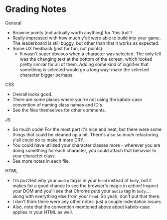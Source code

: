 # Grading Notes

General
- Brownie points (not actually worth anything) for 'this.troll'!
- Really impressed with how much y'all were able to build into your game. The leaderboard is still buggy, but other than that it works as expected.
- Some UX feedback (just for fun, not points):
    - It wasn't super obvious when a character was selected. The only tell was the changing text at the bottom of the screen, which looked pretty similar for all of them. Adding some kind of signifier that something is selected would go a long way: make the selected character bigger perhaps.

CSS
- Overall looks good. 
- There are some places where you're not using the kabob-case convention of naming class names and ID's.
- See the files themselves for other comments.

JS
- So much code! For the most part it's nice and neat, but there were some things that could be cleaned up a bit. There's also so much refactoring y'all could do to make it more DRY.
- You could have utilized your character classes more - wherever you are doing something for each character, you could attach that behavior to your character class. 
- See more notes in each file.

HTML
- I'm puzzled why your `audio` tag is in your `head` instead of `body`, but it makes for a good chance to see the browser's magic in action! Inspect your DOM and you'll see that Chrome puts your `audio` tag in `body`.... along with everything else from your `head`. So yeah, don't put that there.
- I don't think there were any other notes, just a couple indentation issues.
- Also, note that the convention mentioned above about kabob-case applies in your HTML as well.